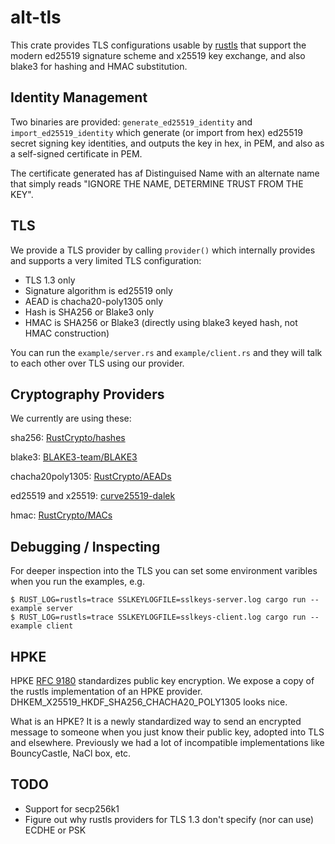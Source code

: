 # alt-tls

This crate provides TLS configurations usable by [rustls](https://crates.io/crates/rustls)
that support the modern ed25519 signature scheme and x25519 key exchange, and also blake3
for hashing and HMAC substitution.

## Identity Management

Two binaries are provided: `generate_ed25519_identity` and `import_ed25519_identity`
which generate (or import from hex) ed25519 secret signing key identities, and outputs
the key in hex, in PEM, and also as a self-signed certificate in PEM.

The certificate generated has af Distinguised Name with an alternate name
that simply reads "IGNORE THE NAME, DETERMINE TRUST FROM THE KEY".

## TLS

We provide a TLS provider by calling `provider()` which internally provides and
supports a very limited TLS configuration:

* TLS 1.3 only
* Signature algorithm is ed25519 only
* AEAD is chacha20-poly1305 only
* Hash is SHA256 or Blake3 only
* HMAC is SHA256 or Blake3 (directly using blake3 keyed hash, not HMAC construction)

You can run the `example/server.rs` and `example/client.rs` and they will talk to
each other over TLS using our provider.

## Cryptography Providers

We currently are using these:

sha256: [RustCrypto/hashes](https://github.com/RustCrypto/hashes)

blake3: [BLAKE3-team/BLAKE3](https://github.com/BLAKE3-team/BLAKE3)

chacha20poly1305: [RustCrypto/AEADs](https://github.com/RustCrypto/AEADs)

ed25519 and x25519: [curve25519-dalek](https://github.com/dalek-cryptography/curve25519-dalek)

hmac: [RustCrypto/MACs](https://github.com/RustCrypto/MACs)

## Debugging / Inspecting

For deeper inspection into the TLS you can set some environment varibles when you run
the examples, e.g.

```
$ RUST_LOG=rustls=trace SSLKEYLOGFILE=sslkeys-server.log cargo run --example server
$ RUST_LOG=rustls=trace SSLKEYLOGFILE=sslkeys-client.log cargo run --example client
```

## HPKE

HPKE [RFC 9180](https://www.rfc-editor.org/rfc/rfc9180.html) standardizes public key
encryption. We expose a copy of the rustls implementation of an HPKE provider.
DHKEM_X25519_HKDF_SHA256_CHACHA20_POLY1305 looks nice.

What is an HPKE? It is a newly standardized way to send an encrypted message to someone
when you just know their public key, adopted into TLS and elsewhere. Previously we had
a lot of incompatible implementations like BouncyCastle, NaCl box, etc.

## TODO

* Support for secp256k1
* Figure out why rustls providers for TLS 1.3 don't specify (nor can use) ECDHE or PSK
